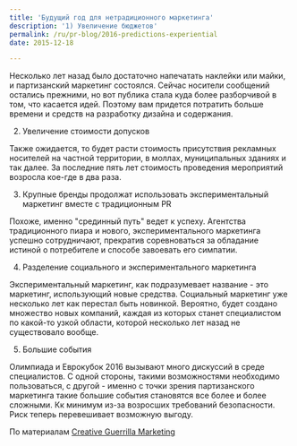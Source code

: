 ```yaml
---
title: 'Будущий год для нетрадиционного маркетинга'
description: '1) Увеличение бюджетов'
permalink: /ru/pr-blog/2016-predictions-experiential
date: 2015-12-18

---
```


Несколько лет назад было достаточно напечатать наклейки или майки, и партизанский маркетинг состоялся. Сейчас носители сообщений остались прежними, но вот публика стала куда более разборчивой в том, что касается идей. Поэтому вам придется потратить больше времени и средств на разработку дизайна и содержания.

2) Увеличение стоимости допусков

Также ожидается, то будет расти стоимость присутствия рекламных носителей на частной территории, в моллах, муниципальных зданиях и так далее. За последние пять лет стоимость проведения мероприятий возросла кое-где в два раза.

3) Крупные бренды продолжат использовать экспериментальный маркетинг вместе с традиционным PR

Похоже, именно "срединный путь" ведет к успеху. Агентства традиционного пиара и нового, экспериментального маркетинга успешно сотрудничают, прекратив соревноваться за обладание истиной о потребителе и способе завоевать его симпатии.

4) Разделение социального и экспериментального маркетинга

Экспериментальный маркетинг,  как подразумевает название - это  маркетинг, использующий новые средства. Социальный маркетинг уже несколько лет как перестал быть новинкой. Вероятно, будет создано множество новых компаний, каждая из которых станет специалистом по какой-то узкой области, которой несколько лет назад не существовало вообще.

5) Большие события

Олимпиада и Еврокубок 2016 вызывают много дискуссий в среде специалистов. С одной стороны, такими  возможностями необходимо пользоваться, с другой - именно с точки зрения партизанского маркетинга такие большие события становятся все более и более сложными. Кк минимум из-за возросших требований безопасности. Риск теперь перевешивает возможную выгоду.

По материалам <a href="https://www.creativeguerrillamarketing.com/guerrilla-marketing/top-10-experiential-marketing-trends-to-expect-in-2016/">Creative Guerrilla Marketing</a>

